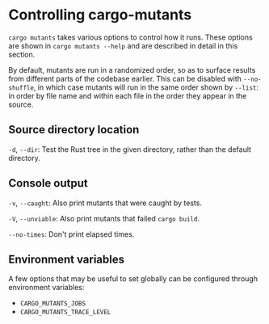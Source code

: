 # Controlling cargo-mutants

`cargo mutants` takes various options to control how it runs. These options are shown in `cargo mutants --help` and are described in detail in this section.

By default, mutants are run in a randomized order, so as to surface results from
different parts of the codebase earlier. This can be disabled with
`--no-shuffle`, in which case mutants will run in the same order shown by
`--list`: in order by file name and within each file in the order they appear in
the source.

## Source directory location

`-d`, `--dir`: Test the Rust tree in the given directory, rather than the default directory.

## Console output

`-v`, `--caught`: Also print mutants that were caught by tests.

`-V`, `--unviable`: Also print mutants that failed `cargo build`.

`--no-times`: Don't print elapsed times.

## Environment variables

A few options that may be useful to set globally can be configured through environment 
variables:

* `CARGO_MUTANTS_JOBS`
* `CARGO_MUTANTS_TRACE_LEVEL`

